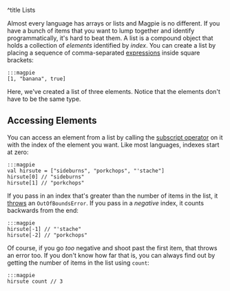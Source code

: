 ^title Lists

Almost every language has arrays or lists and Magpie is no different. If you have a bunch of items that you want to lump together and identify programmatically, it's hard to beat them. A list is a compound object that holds a collection of *elements* identified by *index*. You can create a list by placing a sequence of comma-separated [expressions](expressions.html) inside square brackets:

    :::magpie
    [1, "banana", true]

Here, we've created a list of three elements. Notice that the elements don't have to be the same type.

## Accessing Elements

You can access an element from a list by calling the [subscript operator](multimethods.html#indexers) on it with the index of the element you want. Like most languages, indexes start at zero:

    :::magpie
    val hirsute = ["sideburns", "porkchops", "'stache"]
    hirsute[0] // "sideburns"
    hirsute[1] // "porkchops"

If you pass in an index that's greater than the number of items in the list, it [throws](error-handling.html) an `OutOfBoundsError`. If you pass in a *negative* index, it counts backwards from the end:

    :::magpie
    hirsute[-1] // "'stache"
    hirsute[-2] // "porkchops"

Of course, if you go *too* negative and shoot past the first item, that throws an error too. If you don't know how far that is, you can always find out by getting the number of items in the list using `count`:

    :::magpie
    hirsute count // 3
